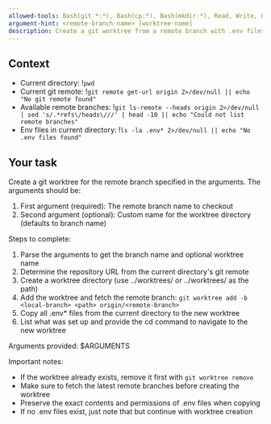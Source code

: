 ```yaml
---
allowed-tools: Bash(git *:*), Bash(cp:*), Bash(mkdir:*), Read, Write, LS
argument-hint: <remote-branch-name> [worktree-name]
description: Create a git worktree from a remote branch with .env files copied from current directory
---
```


## Context
- Current directory: !`pwd`
- Current git remote: !`git remote get-url origin 2>/dev/null || echo "No git remote found"`
- Available remote branches: !`git ls-remote --heads origin 2>/dev/null | sed 's/.*refs\/heads\///' | head -10 || echo "Could not list remote branches"`
- Env files in current directory: !`ls -la .env* 2>/dev/null || echo "No .env files found"`

## Your task

Create a git worktree for the remote branch specified in the arguments. The arguments should be:
1. First argument (required): The remote branch name to checkout
2. Second argument (optional): Custom name for the worktree directory (defaults to branch name)

Steps to complete:
1. Parse the arguments to get the branch name and optional worktree name
2. Determine the repository URL from the current directory's git remote
3. Create a worktree directory (use ../worktrees/<branch-name> or ../worktrees/<custom-name> as the path)
4. Add the worktree and fetch the remote branch: `git worktree add -b <local-branch> <path> origin/<remote-branch>`
5. Copy all .env* files from the current directory to the new worktree
6. List what was set up and provide the cd command to navigate to the new worktree

Arguments provided: $ARGUMENTS

Important notes:
- If the worktree already exists, remove it first with `git worktree remove`
- Make sure to fetch the latest remote branches before creating the worktree
- Preserve the exact contents and permissions of .env files when copying
- If no .env files exist, just note that but continue with worktree creation